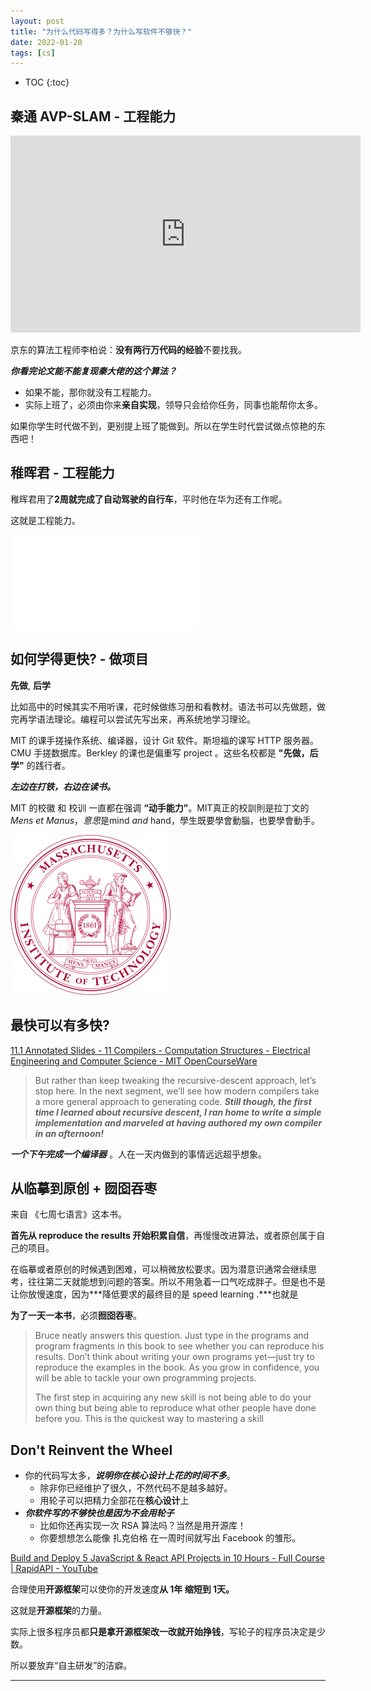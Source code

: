 ```yaml
---
layout: post
title: "为什么代码写得多？为什么写软件不够快？"
date: 2022-01-20
tags: [cs]
---
```


* TOC 
{:toc} 
## 秦通 AVP-SLAM - 工程能力

<iframe width="560" height="315" src="https://www.youtube.com/embed/0Ow0U-G7klM" title="YouTube video player" frameborder="0" allow="accelerometer; autoplay; clipboard-write; encrypted-media; gyroscope; picture-in-picture" allowfullscreen></iframe> 

京东的算法工程师李柏说：**没有两行万代码的经验**不要找我。

***你看完论文能不能复现秦大佬的这个算法？***

- 如果不能，那你就没有工程能力。
- 实际上班了，必须由你来**亲自实现**，领导只会给你任务，同事也能帮你太多。

如果你学生时代做不到，更别提上班了能做到。所以在学生时代尝试做点惊艳的东西吧！

## 稚晖君 - 工程能力

稚晖君用了**2周就完成了自动驾驶的自行车**，平时他在华为还有工作呢。

这就是工程能力。

<iframe src="//player.bilibili.com/player.html?aid=677612560&bvid=BV1zm4y197Py&cid=467867782&page=1" scrolling="no" border="0" frameborder="no" framespacing="0" allowfullscreen="true"> </iframe>

## 如何学得更快? - 做项目

**先做**, **后学**

比如高中的时候其实不用听课，花时候做练习册和看教材。语法书可以先做题，做完再学语法理论。编程可以尝试先写出来，再系统地学习理论。

MIT 的课手搓操作系统、编译器，设计 Git 软件。斯坦福的课写 HTTP 服务器。CMU 手搓数据库。Berkley 的课也是偏重写 project 。这些名校都是 **"先做，后学"** 的践行者。

***左边在打铁，右边在读书。***

MIT 的校徽 和 校训 一直都在强调 **“动手能力”**。MIT真正的校訓則是拉丁文的*Mens et Manus*，*意思*是mind *and* hand，學生既要學會動腦，也要學會動手。

<img src="https://raw.githubusercontent.com/haohua-li/photo-asset-repo/main/imgs/1200px-MIT_Seal.svg.png" alt="麻省理工学院- 维基百科，自由的百科全书" style="zoom: 25%;" />



## 最快可以有多快? 

[11.1 Annotated Slides - 11 Compilers - Computation Structures - Electrical Engineering and Computer Science - MIT OpenCourseWare](https://ocw.mit.edu/courses/electrical-engineering-and-computer-science/6-004-computation-structures-spring-2017/c11/c11s1/)

> But rather than keep tweaking the recursive-descent approach, let’s stop here. In the next segment, we’ll see how modern compilers take a more general approach to generating code. ***Still though, the first time I learned about recursive descent, I ran home to write a simple implementation and marveled at having authored my own compiler in an afternoon!***

***一个下午完成一个编译器*** 。人在一天内做到的事情远远超乎想象。

## 从临摹到原创 + 囫囵吞枣

来自 《七周七语言》这本书。

**首先从 reproduce the results 开始积累自信**，再慢慢改进算法，或者原创属于自己的项目。

在临摹或者原创的时候遇到困难，可以稍微放松要求。因为潜意识通常会继续思考，往往第二天就能想到问题的答案。所以不用急着一口气吃成胖子。但是也不是让你放慢速度，因为***降低要求的最终目的是 speed learning .***也就是

**为了一天一本书**，必须**囫囵吞枣**。

> Bruce neatly answers this question. Just type in the programs and program fragments in this book to see whether you can reproduce his results. Don’t think about writing your own programs yet—just try to reproduce the examples in the book. As you grow in confidence, you will be able to tackle your own programming projects.
>
> The first step in acquiring any new skill is not being able to do your own thing but being able to reproduce what other people have done before you. This is the quickest way to mastering a skill

## Don't Reinvent the Wheel

- 你的代码写太多，***说明你在核心设计上花的时间不多***。
  - 除非你已经维护了很久，不然代码不是越多越好。
  - 用轮子可以把精力全部花在**核心设计**上
- ***你软件写的不够快也是因为不会用轮子***
  - 比如你还再实现一次 RSA 算法吗？当然是用开源库！
  - 你要想想怎么能像 扎克伯格 在一周时间就写出 Facebook 的雏形。

[Build and Deploy 5 JavaScript & React API Projects in 10 Hours - Full Course | RapidAPI - YouTube](https://www.youtube.com/watch?v=GDa8kZLNhJ4)

合理使用**开源框架**可以使你的开发速度**从 1年 缩短到 1天。**

这就是**开源框架**的力量。

实际上很多程序员都**只是拿开源框架改一改就开始挣钱**，写轮子的程序员决定是少数。

所以要放弃“自主研发”的洁癖。

---

